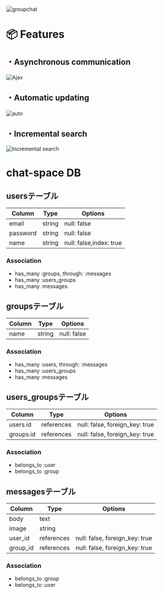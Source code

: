 ![groupchat](https://user-images.githubusercontent.com/39142850/68285943-949a8a00-00c3-11ea-9115-96962290da5d.png)

# 📦 Features

## ・Asynchronous communication

![Ajax](https://user-images.githubusercontent.com/39142850/68860107-2b9ebc00-072c-11ea-9849-08d1b0ad4637.gif)
　
## ・Automatic updating

![auto](https://user-images.githubusercontent.com/39142850/69133731-b9e2bb80-0af9-11ea-92c7-4cae24d9bb2c.gif)
　
## ・Incremental search

![Incremental search](https://user-images.githubusercontent.com/39142850/69483415-880b8500-0e6a-11ea-8ce5-f7770ec3c560.gif)

# chat-space DB
## usersテーブル
|Column|Type|Options|
|------|----|-------|
|email|string|null: false|
|password|string|null: false|
|name|string|null: false,index: true|
### Association
- has_many :groups, through: :messages
- has_many :users_groups
- has_many :messages

## groupsテーブル
|Column|Type|Options|
|------|----|-------|
|name|string|null: false|

### Association
- has_many :users, through: :messages
- has_many :users_groups
- has_many :messages

## users_groupsテーブル
|Column|Type|Options|
|------|----|-------|
|users.id|references|null: false, foreign_key: true|
|groups.id|references|null: false, foreign_key: true|
### Association
- belongs_to :user
- belongs_to :group

## messagesテーブル
|Column|Type|Options|
|------|----|-------|
|body|text||
|image|string|
|user_id|references|null: false, foreign_key: true|
|group_id|references|null: false, foreign_key: true|
### Association
- belongs_to :group
- belongs_to :user
